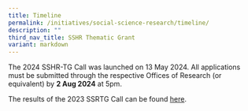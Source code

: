 ```yaml
---
title: Timeline
permalink: /initiatives/social-science-research/timeline/
description: ""
third_nav_title: SSHR Thematic Grant
variant: markdown
---
```

The 2024 SSHR-TG Call was launched on 13 May 2024. All applications must be submitted through the respective Offices of Research (or equivalent) by **2 Aug 2024** at 5pm. 

The results of the 2023 SSRTG Call can be found [here](https://www.ssrc.edu.sg/grant-recipients/2023/ssrtg2023/).